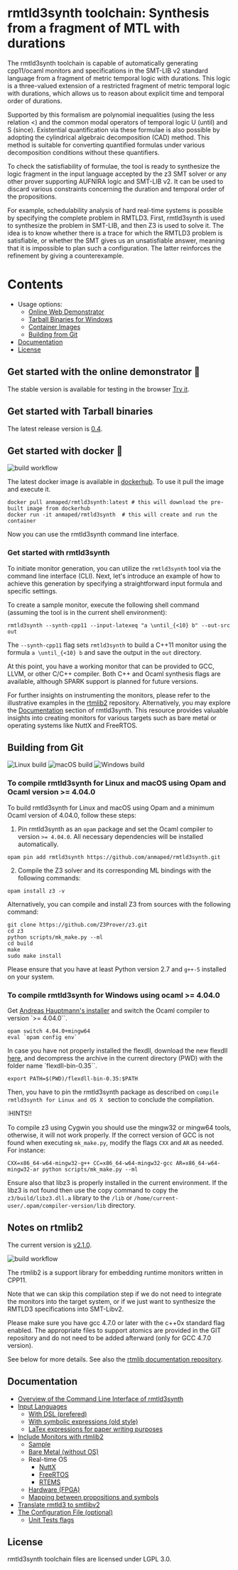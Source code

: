 
rmtld3synth toolchain: Synthesis from a fragment of MTL with durations
======================================================================

The rmtld3synth toolchain is capable of automatically generating cpp11/ocaml monitors and specifications in the SMT-LIB v2 standard language from a fragment of metric temporal logic with durations. This logic is a three-valued extension of a restricted fragment of metric temporal logic with durations, which allows us to reason about explicit time and temporal order of durations.

Supported by this formalism are polynomial inequalities (using the less relation <) and the common modal operators of temporal logic U (until) and S (since). 
Existential quantification via these formulae is also possible by adopting the cylindrical algebraic decomposition (CAD) method. This method is suitable for converting quantified formulas under various decomposition conditions without these quantifiers.

To check the satisfiability of formulae, the tool is ready to synthesize the logic fragment in the input language accepted by the z3 SMT solver or any other prover supporting AUFNIRA logic and SMT-LIB v2. It can be used to discard various constraints concerning the duration and temporal order of the propositions.

For example, schedulability analysis of hard real-time systems is possible by specifying the complete problem in RMTLD3. First, rmtld3synth is used to synthesize the problem in SMT-LIB, and then Z3 is used to solve it. The idea is to know whether there is a trace for which the RMTLD3 problem is satisfiable, or whether the SMT gives us an unsatisfiable answer, meaning that it is impossible to plan such a configuration. The latter reinforces the refinement by giving a counterexample.

# Contents

- Usage options:
  - [Online Web Demonstrator](#get-started-with-the-online-demonstrator-camel)
  - [Tarball Binaries for Windows](#get-started-with-tarball-binaries)
  - [Container Images](#get-started-with-docker-whale)
  - [Building from Git](#building-from-git)
- [Documentation](#documentation)
- [License](#license)

## Get started with the online demonstrator :camel:

The stable version is available for testing in the browser [Try it](https://anmaped.github.io/rmtld3synth).

## Get started with Tarball binaries

The latest release version is [0.4](../../releases).

## Get started with docker :whale:

![build workflow](https://github.com/anmaped/rmtld3synth/actions/workflows/build-and-send-images.yml/badge.svg)


The latest docker image is available in [dockerhub](https://hub.docker.com/r/anmaped/rmtld3synth). To use it pull the image and execute it.
```shell
docker pull anmaped/rmtld3synth:latest # this will download the pre-built image from dockerhub
docker run -it anmaped/rmtld3synth  # this will create and run the container
```

Now you can use the rmtld3synth command line interface.

### Get started with rmtld3synth

To initiate monitor generation, you can utilize the `rmtld3synth` tool via the command line interface (CLI). Next, let's introduce an example of how to achieve this generation by specifying a straightforward input formula and specific settings.

 To create a sample monitor, execute the following shell command (assuming the tool is in the current shell environment):

```shell
rmtld3synth --synth-cpp11 --input-latexeq "a \until_{<10} b" --out-src out
```

The `--synth-cpp11` flag sets `rmtld3synth` to build a C++11 monitor using the formula `a \until_{<10} b` and save the output in the `out` directory.

At this point, you have a working monitor that can be provided to GCC, LLVM, or other C/C++ compiler. Both C++ and Ocaml synthesis flags are available, although SPARK support is planned for future versions.

For further insights on instrumenting the monitors, please refer to the illustrative examples in the [rtmlib2](https://github.com/anmaped/rtmlib/tree/master/examples) repository.
Alternatively, you may explore the [Documentation](#documentation) section of rmtld3synth. This resource provides valuable insights into creating monitors for various targets such as bare metal or operating systems like NuttX and FreeRTOS.


## Building from Git

![Linux build](https://github.com/anmaped/rmtld3synth/actions/workflows/linux-build.yml/badge.svg)
![macOS build](https://github.com/anmaped/rmtld3synth/actions/workflows/macos-build.yml/badge.svg)
![Windows build](https://github.com/anmaped/rmtld3synth/actions/workflows/windows-build.yml/badge.svg)

### To compile rmtld3synth for Linux and macOS using Opam and Ocaml version >= 4.04.0

To build rmtld3synth for Linux and macOS using Opam and a minimum Ocaml version of 4.04.0, follow these steps:

1. Pin rmtld3synth as an `opam` package and set the Ocaml compiler to version `>= 4.04.0`. All necessary dependencies will be installed automatically.

```shell
opam pin add rmtld3synth https://github.com/anmaped/rmtld3synth.git
```

2. Compile the Z3 solver and its corresponding ML bindings with the following commands:

```shell
opam install z3 -v
```

Alternatively, you can compile and install Z3 from sources with the following command:

```shell
git clone https://github.com/Z3Prover/z3.git
cd z3
python scripts/mk_make.py --ml
cd build
make
sudo make install
```

Please ensure that you have at least Python version 2.7 and `g++-5` installed on your system.


### To compile rmtld3synth for Windows using ocaml >= 4.04.0

Get [Andreas Hauptmann's installer](https://fdopen.github.io/opam-repository-mingw/installation/) and switch the Ocaml compiler to version `>= 4.04.0``.

```shell
opam switch 4.04.0+mingw64
eval `opam config env`
```

In case you have not properly installed the flexdll, download the new flexdll [here](http://alain.frisch.fr/flexdll/flexdll-bin-0.35.zip), and decompress the archive in the current directory (PWD) with the folder name `flexdll-bin-0.35``.

```shell
export PATH=$(PWD)/flexdll-bin-0.35:$PATH
```

Then, you have to pin the rmtld3synth package as described on `compile rmtld3synth for Linux and OS X ` section to conclude the compilation.

:grey_exclamation:HINTS!!

To compile z3 using Cygwin you should use the mingw32 or mingw64 tools, otherwise, it will not work properly.
If the correct version of GCC is not found when executing `mk_make.py`, modify the flags `CXX` and `AR` as needed. For instance:

```shell
CXX=x86_64-w64-mingw32-g++ CC=x86_64-w64-mingw32-gcc AR=x86_64-w64-mingw32-ar python scripts/mk_make.py --ml
```

Ensure also that libz3 is properly installed in the current environment.
If the libz3 is not found then use the copy command to copy the `z3/build/libz3.dll.a` library to the `/lib` or `/home/current-user/.opam/compiler-version/lib` directory.

## Notes on rtmlib2

The current version is [v2.1.0](https://github.com/anmaped/rtmlib/tags).

![build workflow](https://github.com/anmaped/rtmlib/actions/workflows/build-and-send-images.yml/badge.svg)

The rtmlib2 is a support library for embedding runtime monitors written in CPP11.

Note that we can skip this compilation step if we do not need to integrate the monitors into the target system, or if we just want to synthesize the RMTLD3 specifications into SMT-Libv2.

Please make sure you have gcc 4.7.0 or later with the c++0x standard flag enabled. The appropriate files to support atomics are provided in the GIT repository and do not need to be added afterward (only for GCC 4.7.0 version).

See below for more details. See also the [rtmlib documentation repository](https://anmaped.github.io/rtmlib/doc/).


## Documentation

- [Overview of the Command Line Interface of rmtld3synth](doc/general.md#overview-of-the-command-line-interface-of-rmtld3synth)
- [Input Languages](doc/general.md#input-languages)
  - [With DSL (prefered)](doc/input-languages.md#with-dsl-prefered)
  - [With symbolic expressions (old style)](doc/input-languages.md#with-symbolic-expressions-old-style)
  - [LaTex expressions for paper writing purposes](doc/input-languages.md#latex-expressions-for-paper-writing-purposes)
- [Include Monitors with rtmlib2](doc/general.md#include-monitors-with-rtmlib2)
  - [Sample](doc/general.md#sample-runs-on-all-architectures-supported-by-rtmlib2)
  - [Bare Metal (without OS)](doc/general.md#bare-metal-without-os)
  - Real-time OS
    - [NuttX](doc/general.md#nuttx-os)
    - [FreeRTOS](doc/general.md#freertos)
    - [RTEMS](doc/general.md#rtems)
  - [Hardware (FPGA)](doc/general.md#hardware-fpga)
  - [Mapping between propositions and symbols](doc/general.md#to-show-the-mapping-between-the-propositions-and-the-symbols)
- [Translate rmtld3 to smtlibv2](doc/general.md#translate-rmtld3-to-smtlibv2)
- [The Configuration File (optional)](doc/general.md#configuration-file-optional)
  - [Unit Tests flags](doc/general.md#unit-tests-flags)


## License

rmtld3synth toolchain files are licensed under LGPL 3.0.